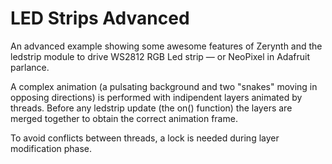LED Strips Advanced
===================

An advanced example showing some awesome features of Zerynth and the ledstrip module to drive WS2812 RGB Led strip — or NeoPixel in Adafruit parlance.

A complex animation (a pulsating background and two "snakes" moving in opposing
directions) is performed with indipendent layers animated by threads. Before any ledstrip
update (the on() function) the layers are merged together to obtain the correct animation frame.

To avoid conflicts between threads, a lock is needed during layer modification phase.